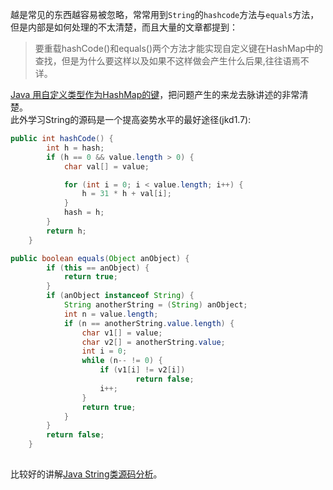 越是常见的东西越容易被忽略，常常用到`String`的`hashcode`方法与`equals`方法，但是内部是如何处理的不太清楚，而且大量的文章都提到：<br>
  >要重载hashCode()和equals()两个方法才能实现自定义键在HashMap中的查找，但是为什么要这样以及如果不这样做会产生什么后果,往往语焉不详。<br>
  
[Java 用自定义类型作为HashMap的键](https://segmentfault.com/a/1190000002655085)，把问题产生的来龙去脉讲述的非常清楚。<br>
此外学习String的源码是一个提高姿势水平的最好途径(jkd1.7):
```Java
public int hashCode() {
        int h = hash;
        if (h == 0 && value.length > 0) {
            char val[] = value;

            for (int i = 0; i < value.length; i++) {
                h = 31 * h + val[i];
            }
            hash = h;
        }
        return h;
    }

```

```Java
public boolean equals(Object anObject) {
        if (this == anObject) {
            return true;
        }
        if (anObject instanceof String) {
            String anotherString = (String) anObject;
            int n = value.length;
            if (n == anotherString.value.length) {
                char v1[] = value;
                char v2[] = anotherString.value;
                int i = 0;
                while (n-- != 0) {
                    if (v1[i] != v2[i])
                            return false;
                    i++;
                }
                return true;
            }
        }
        return false;
    }
    
```
 比较好的讲解[Java String类源码分析](https://blog.csdn.net/ylyg050518/article/details/52352993)。
 
